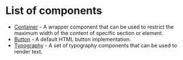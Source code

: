 # List of components

- [Container](/components/Container) - A wrapper component that can be used to restrict the maximum width of the content of specific section or element.
- [Button](/components/Button) - A default HTML button implementation.
- [Typography](/components/Typography) - A set of typography components that can be used to render text.
